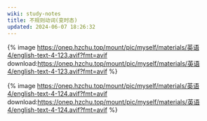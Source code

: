 ```yaml
---
wiki: study-notes
title: 不规则动词(变时态)
updated: 2024-06-07 18:26:32
---
```


{% image https://onep.hzchu.top/mount/pic/myself/materials/英语4/english-text-4-123.avif?fmt=avif download:https://onep.hzchu.top/mount/pic/myself/materials/英语4/english-text-4-123.avif?fmt=avif %}

{% image https://onep.hzchu.top/mount/pic/myself/materials/英语4/english-text-4-124.avif?fmt=avif download:https://onep.hzchu.top/mount/pic/myself/materials/英语4/english-text-4-124.avif?fmt=avif %}
